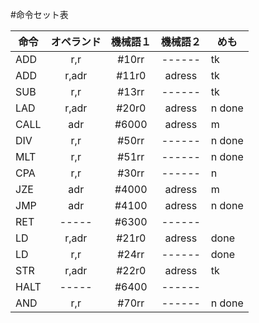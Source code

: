 #命令セット表
  
|命令 |オペランド  | 機械語１|機械語２|めも|
| --------------- |:---------------:|:---------:|:-----------:| ------- |
|ADD  |r,r  | #10rr |------|tk|
|ADD  |r,adr| #11r0 |adress|tk|
|SUB  |r,r  | #13rr |------|tk|
|LAD  |r,adr| #20r0 |adress|n done|
|CALL |adr  | #6000 |adress|m|
|DIV  |r,r  | #50rr |------|n done|
|MLT  |r,r  | #51rr |------|n done|
|CPA  |r,r  | #30rr |------|n|
|JZE  |adr  | #4000 |adress|m|
|JMP  |adr  | #4100 |adress|n done|
|RET  |-----| #6300 |------||
|LD   |r,adr| #21r0 |adress|done|
|LD   |r,r  | #24rr |------|done|
|STR  |r,adr| #22r0 |adress|tk|
|HALT |-----| #6400 |------||
|AND  |r,r  | #70rr |------|n done|
